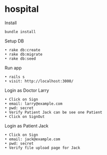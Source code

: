 # hospital

Install
```
bundle install
```

Setup DB
```
• rake db:create
• rake db:migrate
• rake db:seed
```

Run app
```
• rails s
• visit: http://localhost:3000/
```

Login as Doctor Larry
```
• Click on Sign
• email: larry@example.com
• pwd: secret
• Verify Patient Jack can be see one Patient
• Click on SignOut
```

Login as Patient Jack
```
• Click on Sign
• email: jack@example.com
• pwd: secret
• Verify file upload page for Jack
